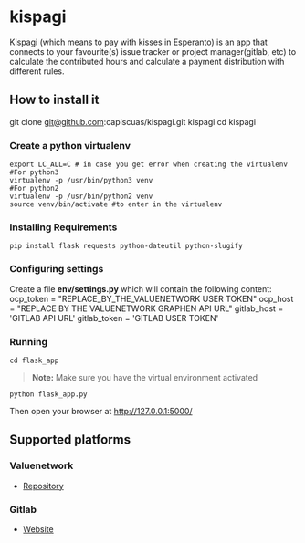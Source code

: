 # kispagi
Kispagi (which means to pay with kisses in Esperanto) is an app that connects to your favourite(s) issue tracker or project manager(gitlab, etc) to calculate the contributed hours and calculate a payment distribution with different rules.


## How to install it
git clone git@github.com:capiscuas/kispagi.git kispagi
cd kispagi
### Create a python virtualenv
    export LC_ALL=C # in case you get error when creating the virtualenv
    #For python3
    virtualenv -p /usr/bin/python3 venv
    #For python2
    virtualenv -p /usr/bin/python2 venv
    source venv/bin/activate #to enter in the virtualenv

### Installing Requirements
    pip install flask requests python-dateutil python-slugify

### Configuring settings
Create a file **env/settings.py** which will contain the following content:
    ocp_token = "REPLACE_BY_THE_VALUENETWORK USER TOKEN"
    ocp_host = "REPLACE BY THE VALUENETWORK GRAPHEN API URL"
    gitlab_host = 'GITLAB API URL'
    gitlab_token = 'GITLAB USER TOKEN'

### Running
    cd flask_app
> **Note:**
> Make sure you have the virtual environment activated


    python flask_app.py
Then open your browser at http://127.0.0.1:5000/

## Supported platforms
### Valuenetwork
* [<i class="icon-refresh"></i> Repository](https://github.com/FreedomCoop/valuenetwork/)
### Gitlab
* [<i class="icon-file"></i> Website](https://about.gitlab.com/)
